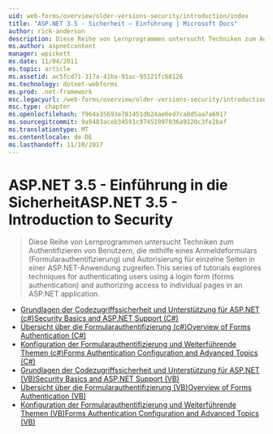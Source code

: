 ```yaml
---
uid: web-forms/overview/older-versions-security/introduction/index
title: "ASP.NET 3.5 - Sicherheit – Einführung | Microsoft Docs"
author: rick-anderson
description: Diese Reihe von Lernprogrammen untersucht Techniken zum Authentifizieren von Benutzern den Zugriff mithilfe eines Anmeldeformulars (Formularauthentifizierung) und Autorisieren von auf einzelne Seiten...
ms.author: aspnetcontent
manager: wpickett
ms.date: 11/04/2011
ms.topic: article
ms.assetid: ac5fcd71-317a-41ba-91ac-95121fc68126
ms.technology: dotnet-webforms
ms.prod: .net-framework
msc.legacyurl: /web-forms/overview/older-versions-security/introduction
msc.type: chapter
ms.openlocfilehash: f964a35693e781451db24ae6ed7ca8d5aa7a6917
ms.sourcegitcommit: 9a9483aceb34591c97451997036a9120c3fe2baf
ms.translationtype: MT
ms.contentlocale: de-DE
ms.lasthandoff: 11/10/2017
---
```

<a name="aspnet-35---introduction-to-security"></a><span data-ttu-id="ff99b-103">ASP.NET 3.5 - Einführung in die Sicherheit</span><span class="sxs-lookup"><span data-stu-id="ff99b-103">ASP.NET 3.5 - Introduction to Security</span></span>
====================
> <span data-ttu-id="ff99b-104">Diese Reihe von Lernprogrammen untersucht Techniken zum Authentifizieren von Benutzern, die mithilfe eines Anmeldeformulars (Formularauthentifizierung) und Autorisierung für einzelne Seiten in einer ASP.NET-Anwendung zugreifen.</span><span class="sxs-lookup"><span data-stu-id="ff99b-104">This series of tutorials explores techniques for authenticating users using a login form (forms authentication) and authorizing access to individual pages in an ASP.NET application.</span></span>


- [<span data-ttu-id="ff99b-105">Grundlagen der Codezugriffssicherheit und Unterstützung für ASP.NET (c#)</span><span class="sxs-lookup"><span data-stu-id="ff99b-105">Security Basics and ASP.NET Support (C#)</span></span>](security-basics-and-asp-net-support-cs.md)
- [<span data-ttu-id="ff99b-106">Übersicht über die Formularauthentifizierung (c#)</span><span class="sxs-lookup"><span data-stu-id="ff99b-106">Overview of Forms Authentication (C#)</span></span>](an-overview-of-forms-authentication-cs.md)
- [<span data-ttu-id="ff99b-107">Konfiguration der Formularauthentifizierung und Weiterführende Themen (c#)</span><span class="sxs-lookup"><span data-stu-id="ff99b-107">Forms Authentication Configuration and Advanced Topics (C#)</span></span>](forms-authentication-configuration-and-advanced-topics-cs.md)
- [<span data-ttu-id="ff99b-108">Grundlagen der Codezugriffssicherheit und Unterstützung für ASP.NET (VB)</span><span class="sxs-lookup"><span data-stu-id="ff99b-108">Security Basics and ASP.NET Support (VB)</span></span>](security-basics-and-asp-net-support-vb.md)
- [<span data-ttu-id="ff99b-109">Übersicht über die Formularauthentifizierung (VB)</span><span class="sxs-lookup"><span data-stu-id="ff99b-109">Overview of Forms Authentication (VB)</span></span>](an-overview-of-forms-authentication-vb.md)
- [<span data-ttu-id="ff99b-110">Konfiguration der Formularauthentifizierung und Weiterführende Themen (VB)</span><span class="sxs-lookup"><span data-stu-id="ff99b-110">Forms Authentication Configuration and Advanced Topics (VB)</span></span>](forms-authentication-configuration-and-advanced-topics-vb.md)
